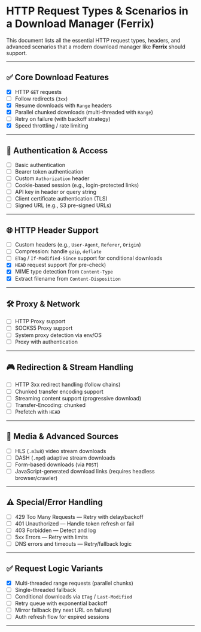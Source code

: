# HTTP Request Types & Scenarios in a Download Manager (Ferrix)

This document lists all the essential HTTP request types, headers, and advanced scenarios that a modern download manager like **Ferrix** should support.

---

## ✅ Core Download Features

- [x] HTTP `GET` requests
- [ ] Follow redirects (`3xx`)
- [x] Resume downloads with `Range` headers
- [x] Parallel chunked downloads (multi-threaded with `Range`)
- [ ] Retry on failure (with backoff strategy)
- [x] Speed throttling / rate limiting

---

## 🔐 Authentication & Access

- [ ] Basic authentication
- [ ] Bearer token authentication
- [ ] Custom `Authorization` header
- [ ] Cookie-based session (e.g., login-protected links)
- [ ] API key in header or query string
- [ ] Client certificate authentication (TLS)
- [ ] Signed URL (e.g., S3 pre-signed URLs)

---

## 🌐 HTTP Header Support

- [ ] Custom headers (e.g., `User-Agent`, `Referer`, `Origin`)
- [ ] Compression: handle `gzip`, `deflate`
- [ ] `ETag` / `If-Modified-Since` support for conditional downloads
- [x] `HEAD` request support (for pre-check)
- [x] MIME type detection from `Content-Type`
- [x] Extract filename from `Content-Disposition`

---

## 🛠️ Proxy & Network

- [ ] HTTP Proxy support
- [ ] SOCKS5 Proxy support
- [ ] System proxy detection via env/OS
- [ ] Proxy with authentication

---

## 🎮 Redirection & Stream Handling

- [ ] HTTP 3xx redirect handling (follow chains)
- [ ] Chunked transfer encoding support
- [ ] Streaming content support (progressive download)
- [ ] Transfer-Encoding: chunked
- [ ] Prefetch with `HEAD`

---

## 🎥 Media & Advanced Sources

- [ ] HLS (`.m3u8`) video stream downloads
- [ ] DASH (`.mpd`) adaptive stream downloads
- [ ] Form-based downloads (via `POST`)
- [ ] JavaScript-generated download links (requires headless browser/crawler)

---

## ⚠️ Special/Error Handling

- [ ] 429 Too Many Requests — Retry with delay/backoff
- [ ] 401 Unauthorized — Handle token refresh or fail
- [ ] 403 Forbidden — Detect and log
- [ ] 5xx Errors — Retry with limits
- [ ] DNS errors and timeouts — Retry/fallback logic

---

## ✅ Request Logic Variants

- [x] Multi-threaded range requests (parallel chunks)
- [ ] Single-threaded fallback
- [ ] Conditional downloads via `ETag` / `Last-Modified`
- [ ] Retry queue with exponential backoff
- [ ] Mirror fallback (try next URL on failure)
- [ ] Auth refresh flow for expired sessions

---
